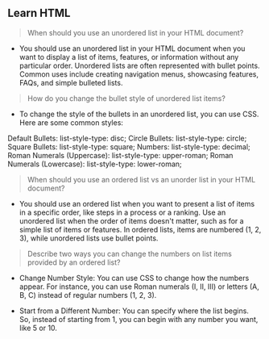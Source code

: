## Learn HTML

> When should you use an unordered list in your HTML document?

* You should use an unordered list in your HTML document when you want to display a list of items, features, or information without any particular order. Unordered lists are often represented with bullet points. Common uses include creating navigation menus, showcasing features, FAQs, and simple bulleted lists. 

> How do you change the bullet style of unordered list items?

* To change the style of the bullets in an unordered list, you can use CSS. Here are some common styles:

Default Bullets: list-style-type: disc;
Circle Bullets: list-style-type: circle;
Square Bullets: list-style-type: square;
Numbers: list-style-type: decimal;
Roman Numerals (Uppercase): list-style-type: upper-roman;
Roman Numerals (Lowercase): list-style-type: lower-roman;


> When should you use an ordered list vs an unorder list in your HTML document?

* You should use an ordered list when you want to present a list of items in a specific order, like steps in a process or a ranking. Use an unordered list when the order of items doesn't matter, such as for a simple list of items or features. In ordered lists, items are numbered (1, 2, 3), while unordered lists use bullet points.

> Describe two ways you can change the numbers on list items provided by an ordered list?

* Change Number Style: You can use CSS to change how the numbers appear. For instance, you can use Roman numerals (I, II, III) or letters (A, B, C) instead of regular numbers (1, 2, 3).

* Start from a Different Number: You can specify where the list begins. So, instead of starting from 1, you can begin with any number you want, like 5 or 10.




